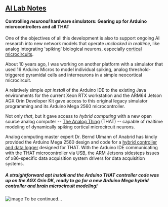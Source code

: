 ## <u>AI Lab Notes</u>

#### **Controlling *neuronal* hardware simulators:** Gearing up for Arduino microcontrollers and all **THAT**

One of the objectives of all this development is also to support ongoing AI research into new network models that operate *unclocked in realtime*, like analog integrating 'spiking' biological neurons, especially [cortical microcircuits](https://academic.oup.com/book/24640). 

About 10 years ago, I was working on another platform with a simulator that used 16 Arduino Micros to model individual spiking, analog threshold-triggered pyramidal cells and interneurons in a simple neocortical microcircuit.  

A relatively simple *apt install* of the Arduino IDE to the existing Java environments for the current Xeon RTX workstation and the ARM64 Jetson AGX Orin Developer Kit gave access to this original legacy simulator programming and its Arduino Mega 2560 microcontroller.

Not only *that*, but it gave access to *hybrid computing* with a new open source analog computer -- [The Analog Thing](https://the-analog-thing.org/wiki/) (THAT) -- capable of realtime modeling of dynamically spiking cortical microcircuit neurons.  

Analog computing master expert Dr. Bernd Ulmann of Anabrid has kindly provided the Arduino Mega 2560 design and code for a [hybrid controller and data logger](https://github.com/anabrid/hardware/tree/main/the-analog-thing/arduino_2650_hybrid_controller) designed for THAT.  With the Arduino IDE  communicating with the THAT microcontroller via USB, the ARM Jetsons sidesteps issues of x86-specific data acquisition system drivers for data acquisition systems.


##### A straightforward apt install and the Arduino THAT controller code was up on the AGX Orin DK, ready to go for a new Arduino Mega hybrid controller and brain microcircuit modeling!
![image](https://user-images.githubusercontent.com/71346897/209422743-8bd2314a-04fa-46f0-9b8c-a72afa013f2d.png)
To be continued...
